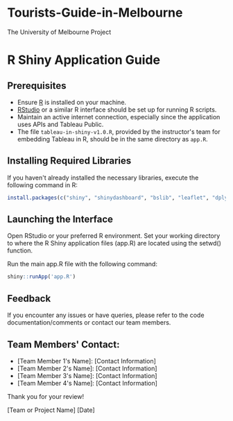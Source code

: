 # Tourists-Guide-in-Melbourne
The University of Melbourne Project

# R Shiny Application Guide

## Prerequisites

- Ensure [R](https://cran.r-project.org/mirrors.html) is installed on your machine.
- [RStudio](https://rstudio.com/products/rstudio/download/) or a similar R interface should be set up for running R scripts.
- Maintain an active internet connection, especially since the application uses APIs and Tableau Public.
- The file `tableau-in-shiny-v1.0.R`, provided by the instructor's team for embedding Tableau in R, should be in the same directory as `app.R`.

## Installing Required Libraries

If you haven't already installed the necessary libraries, execute the following command in R:
```R
install.packages(c("shiny", "shinydashboard", "bslib", "leaflet", "dplyr", "leaflet.extras", "httr", "jsonlite", "purrr", "sf", "htmltools"))
```



## Launching the Interface
Open RStudio or your preferred R environment.
Set your working directory to where the R Shiny application files (app.R) are located using the setwd() function.

Run the main app.R file with the following command:
```R
shiny::runApp('app.R')
```
## Feedback
If you encounter any issues or have queries, please refer to the code documentation/comments or contact our team members.

## Team Members' Contact:
- [Team Member 1's Name]: [Contact Information]
- [Team Member 2's Name]: [Contact Information]
- [Team Member 3's Name]: [Contact Information]
- [Team Member 4's Name]: [Contact Information]

Thank you for your review!

[Team or Project Name]
[Date]